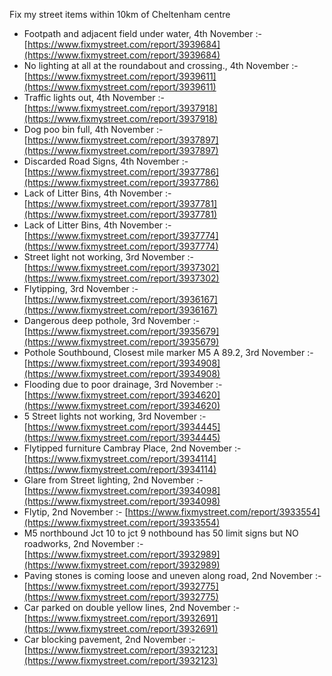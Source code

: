 Fix my street items within 10km of Cheltenham centre

<!-- fix_marker starts -->

- Footpath and adjacent field under water, 4th November :- [https://www.fixmystreet.com/report/3939684](https://www.fixmystreet.com/report/3939684)
- No lighting at all at the roundabout and crossing., 4th November :- [https://www.fixmystreet.com/report/3939611](https://www.fixmystreet.com/report/3939611)
- Traffic lights out, 4th November :- [https://www.fixmystreet.com/report/3937918](https://www.fixmystreet.com/report/3937918)
- Dog poo bin full, 4th November :- [https://www.fixmystreet.com/report/3937897](https://www.fixmystreet.com/report/3937897)
- Discarded Road Signs, 4th November :- [https://www.fixmystreet.com/report/3937786](https://www.fixmystreet.com/report/3937786)
- Lack of Litter Bins, 4th November :- [https://www.fixmystreet.com/report/3937781](https://www.fixmystreet.com/report/3937781)
- Lack of Litter Bins, 4th November :- [https://www.fixmystreet.com/report/3937774](https://www.fixmystreet.com/report/3937774)
- Street light not working, 3rd November :- [https://www.fixmystreet.com/report/3937302](https://www.fixmystreet.com/report/3937302)
- Flytipping, 3rd November :- [https://www.fixmystreet.com/report/3936167](https://www.fixmystreet.com/report/3936167)
- Dangerous deep pothole, 3rd November :- [https://www.fixmystreet.com/report/3935679](https://www.fixmystreet.com/report/3935679)
- Pothole Southbound, Closest mile marker M5 A 89.2, 3rd November :- [https://www.fixmystreet.com/report/3934908](https://www.fixmystreet.com/report/3934908)
- Flooding due to poor drainage, 3rd November :- [https://www.fixmystreet.com/report/3934620](https://www.fixmystreet.com/report/3934620)
- 5 Street lights not working, 3rd November :- [https://www.fixmystreet.com/report/3934445](https://www.fixmystreet.com/report/3934445)
- Flytipped furniture Cambray Place, 2nd November :- [https://www.fixmystreet.com/report/3934114](https://www.fixmystreet.com/report/3934114)
- Glare from Street lighting, 2nd November :- [https://www.fixmystreet.com/report/3934098](https://www.fixmystreet.com/report/3934098)
- Flytip, 2nd November :- [https://www.fixmystreet.com/report/3933554](https://www.fixmystreet.com/report/3933554)
- M5 northbound Jct 10 to jct 9 nothbound has 50 limit signs but NO roadworks, 2nd November :- [https://www.fixmystreet.com/report/3932989](https://www.fixmystreet.com/report/3932989)
- Paving stones is coming loose and uneven along road, 2nd November :- [https://www.fixmystreet.com/report/3932775](https://www.fixmystreet.com/report/3932775)
- Car parked on double yellow lines, 2nd November :- [https://www.fixmystreet.com/report/3932691](https://www.fixmystreet.com/report/3932691)
- Car blocking pavement, 2nd November :- [https://www.fixmystreet.com/report/3932123](https://www.fixmystreet.com/report/3932123)

<!-- fix_marker ends -->